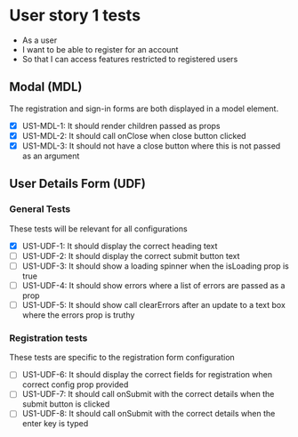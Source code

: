 # User story 1 tests

- As a user
- I want to be able to register for an account
- So that I can access features restricted to registered users

## Modal (MDL)

The registration and sign-in forms are both displayed in a model element.

- [x] US1-MDL-1: It should render children passed as props
- [x] US1-MDL-2: It should call onClose when close button clicked
- [x] US1-MDL-3: It should not have a close button where this is not passed as an argument

## User Details Form (UDF)

### General Tests

These tests will be relevant for all configurations

- [x] US1-UDF-1: It should display the correct heading text
- [ ] US1-UDF-2: It should display the correct submit button text
- [ ] US1-UDF-3: It should show a loading spinner when the isLoading prop is true
- [ ] US1-UDF-4: It should show errors where a list of errors are passed as a prop
- [ ] US1-UDF-5: It should show call clearErrors after an update to a text box where the errors prop is truthy

### Registration tests

These tests are specific to the registration form configuration

- [ ] US1-UDF-6: It should display the correct fields for registration when correct config prop provided
- [ ] US1-UDF-7: It should call onSubmit with the correct details when the submit button is clicked
- [ ] US1-UDF-8: It should call onSubmit with the correct details when the enter key is typed
